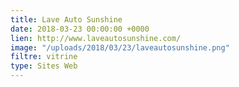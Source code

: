 ```yaml
---
title: Lave Auto Sunshine
date: 2018-03-23 00:00:00 +0000
lien: http://www.laveautosunshine.com/
image: "/uploads/2018/03/23/laveautosunshine.png"
filtre: vitrine
type: Sites Web
---
```

